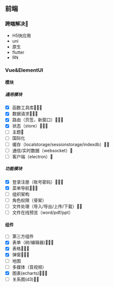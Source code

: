 ## 前端

### 跨端解决🌟

- H5快应用
- uni
- 原生
- flutter
- RN

### Vue&ElementUI

#### 模块

##### 通用模块

- [x] 函数工具库🌟🌟🌟
- [x] 数据请求🌟🌟🌟
- [x] 路由（页签，新窗口）🌟🌟🌟
- [x] 状态（store）🌟🌟🌟
- [ ] 主题🌟
- [ ] 国际化
- [ ] 缓存（localstorage/sessionstorage/indexdb）🌟🌟
- [ ] 通信/实时数据（websocket）🌟
- [ ] 客户端（electron）🌟

##### 功能模块

- [x] 登录注册（账号密码）🌟🌟🌟
- [x] 菜单导航🌟🌟🌟
- [ ] 组织架构
- [ ] 角色权限（骨架）
- [ ] 文件处理（导入/导出/上传/下载）🌟🌟
- [ ] 文件在线预览（word/pdf/ppt）

#### 组件

- [ ] 第三方组件
- [x] 表单（树/编辑器)🌟🌟🌟
- [x] 表格🌟🌟🌟
- [x] 弹窗🌟🌟🌟
- [ ] 地图
- [ ] 多媒体（音视频）
- [x] 图表(echarts)🌟🌟🌟
- [ ] 关系图(d3)🌟🌟
